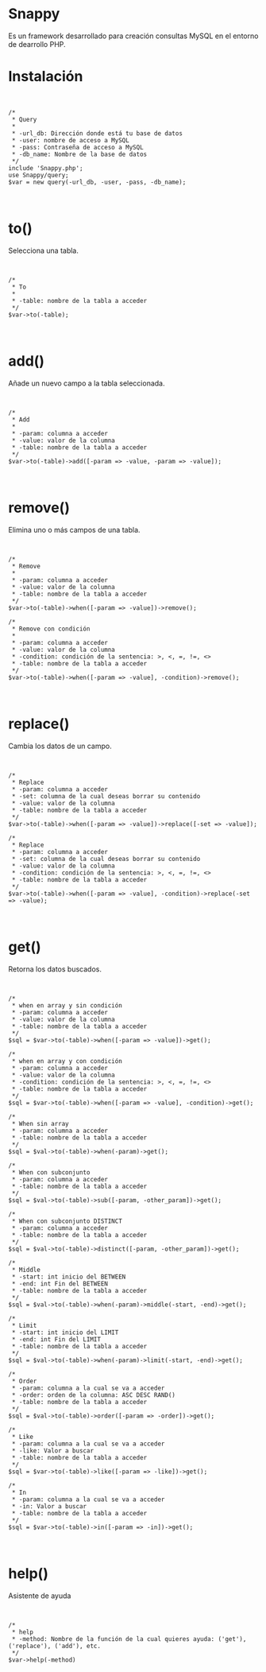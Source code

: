 <h1>Snappy</h1>
Es un framework desarrollado para creación consultas MySQL en el entorno de dearrollo PHP.

<h1>Instalación</h1>
<pre>
	
	/*
	 * Query
	 *
	 * -url_db: Dirección donde está tu base de datos
	 * -user: nombre de acceso a MySQL
	 * -pass: Contraseña de acceso a MySQL
	 * -db_name: Nombre de la base de datos
	 */
	include 'Snappy.php';
	use Snappy/query;
	$var = new query(-url_db, -user, -pass, -db_name);

</pre>
<h1>to()</h1>
Selecciona una tabla.
<pre>

	/*
	 * To
	 *
	 * -table: nombre de la tabla a acceder
	 */
	$var->to(-table);

</pre>
<h1>add()</h1>
Añade un nuevo campo a la tabla seleccionada.
<pre>

	/*
	 * Add
	 *
	 * -param: columna a acceder
	 * -value: valor de la columna
	 * -table: nombre de la tabla a acceder
	 */
	$var->to(-table)->add([-param => -value, -param => -value]);

</pre>
<h1>remove()</h1>
Elimina uno o más campos de una tabla.
<pre>

	/*
	 * Remove
	 *
	 * -param: columna a acceder
	 * -value: valor de la columna
	 * -table: nombre de la tabla a acceder
	 */
	$var->to(-table)->when([-param => -value])->remove();

	/*
	 * Remove con condición
	 *
	 * -param: columna a acceder
	 * -value: valor de la columna
	 * -condition: condición de la sentencia: >, <, =, !=, <>
	 * -table: nombre de la tabla a acceder
	 */
	$var->to(-table)->when([-param => -value], -condition)->remove();	
</pre>
<h1>replace()</h1>
Cambia los datos de un campo.
<pre>

	/*
	 * Replace
	 * -param: columna a acceder
	 * -set: columna de la cual deseas borrar su contenido
	 * -value: valor de la columna
	 * -table: nombre de la tabla a acceder
	 */
	$var->to(-table)->when([-param => -value])->replace([-set => -value]);

	/*
	 * Replace
	 * -param: columna a acceder
	 * -set: columna de la cual deseas borrar su contenido
	 * -value: valor de la columna
	 * -condition: condición de la sentencia: >, <, =, !=, <>
	 * -table: nombre de la tabla a acceder
	 */
	$var->to(-table)->when([-param => -value], -condition)->replace(-set => -value);
	
</pre>
<h1>get()</h1>
Retorna los datos buscados.
<pre>

	/*
	 * when en array y sin condición
	 * -param: columna a acceder
	 * -value: valor de la columna
	 * -table: nombre de la tabla a acceder
	 */
	$sql = $var->to(-table)->when([-param => -value])->get();

	/*
	 * when en array y con condición
	 * -param: columna a acceder
	 * -value: valor de la columna
	 * -condition: condición de la sentencia: >, <, =, !=, <>
	 * -table: nombre de la tabla a acceder
	 */
	$sql = $var->to(-table)->when([-param => -value], -condition)->get();

	/*
	 * When sin array
	 * -param: columna a acceder
	 * -table: nombre de la tabla a acceder
	 */
	$sql = $val->to(-table)->when(-param)->get();

	/*
	 * When con subconjunto
	 * -param: columna a acceder
	 * -table: nombre de la tabla a acceder
	 */
	$sql = $val->to(-table)->sub([-param, -other_param])->get();

	/*
	 * When con subconjunto DISTINCT
	 * -param: columna a acceder
	 * -table: nombre de la tabla a acceder
	 */
	$sql = $val->to(-table)->distinct([-param, -other_param])->get();
	
	/*
	 * Middle 
	 * -start: int inicio del BETWEEN 
	 * -end: int Fin del BETWEEN
	 * -table: nombre de la tabla a acceder
	 */
	$sql = $val->to(-table)->when(-param)->middle(-start, -end)->get();
	
	/*
	 * Limit
	 * -start: int inicio del LIMIT 
	 * -end: int Fin del LIMIT
	 * -table: nombre de la tabla a acceder
	 */
	$sql = $val->to(-table)->when(-param)->limit(-start, -end)->get();

	/* 
	 * Order
	 * -param: columna a la cual se va a acceder
	 * -order: orden de la columna: ASC DESC RAND()
	 * -table: nombre de la tabla a acceder
	 */
	$sql = $val->to(-table)->order([-param => -order])->get();

	/*
	 * Like
	 * -param: columna a la cual se va a acceder
	 * -like: Valor a buscar
	 * -table: nombre de la tabla a acceder
	 */
	$sql = $var->to(-table)->like([-param => -like])->get();

	/*
	 * In
	 * -param: columna a la cual se va a acceder
	 * -in: Valor a buscar
	 * -table: nombre de la tabla a acceder
	 */
	$sql = $var->to(-table)->in([-param => -in])->get();

</pre>
<h1>help()</h1>
Asistente de ayuda
<pre>
	
	/*
	 * help
	 * -method: Nombre de la función de la cual quieres ayuda: ('get'), ('replace'), ('add'), etc.
	 */
	$var->help(-method)
</pre>
